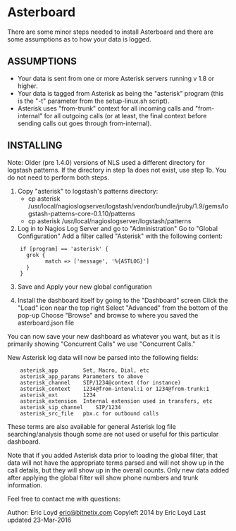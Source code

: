 # Asterboard
There are some minor steps needed to install Asterboard and there are
some assumptions as to how your data is logged.

## ASSUMPTIONS

* Your data is sent from one or more Asterisk servers running v 1.8 or higher.
* Your data is tagged from Asterisk as being the "asterisk" program (this is
	the "-t" parameter from the setup-linux.sh script).
* Asterisk uses "from-trunk" context for all incoming calls and "from-internal"
	for all outgoing calls (or at least, the final context before sending
	calls out goes through from-internal).


## INSTALLING

Note: Older (pre 1.4.0) versions of NLS used a different directory for logstash
patterns.  If the directory in step 1a does not exist, use step 1b.  You do not
need to perform both steps.

1. Copy "asterisk" to logstash's patterns directory:
   - cp asterisk /usr/local/nagioslogserver/logstash/vendor/bundle/jruby/1.9/gems/logstash-patterns-core-0.1.10/patterns
   - cp asterisk /usr/local/nagioslogserver/logstash/patterns
2. Log in to Nagios Log Server and go to "Administration"
	Go to "Global Configuration"
	Add a filter called "Asterisk" with the following content:
```
	if [program] == 'asterisk' {
  	  grok {
    	    match => ['message', '%{ASTLOG}']
  	  }
	}
```
3. 	Save and Apply your new global configuration

3. Install the dashboard itself by going to the "Dashboard" screen
	Click the "Load" icon near the top right
	Select "Advanced" from the bottom of the pop-up
	Choose "Browse" and browse to where you saved the asterboard.json file

You can now save your new dashboard as whatever you want, but as it is primarily
showing "Concurrent Calls" we use "Concurrent Calls."

New Asterisk log data will now be parsed into the following fields:
```
	asterisk_app		Set, Macro, Dial, etc
	asterisk_app_params	Parameters to above
	asterisk_channel	SIP/1234@context (for instance)
	asterisk_context	1234@from-intenal:1 or 1234@from-trunk:1
	asterisk_ext		1234
	asterisk_extension	Internal extension used in transfers, etc
	asterisk_sip_channel	SIP/1234
	asterisk_src_file	pbx.c for outbound calls
```
These terms are also available for general Asterisk log file searching/analysis
though some are not used or useful for this particular dashboard.

Note that if you added Asterisk data prior to loading the global filter, that
data will not have the appropriate terms parsed and will not show up in the
call details, but they will show up in the overall counts.  Only new data added
after applying the global filter will show phone numbers and trunk information.

Feel free to contact me with questions:

Author: Eric Loyd <eric@bitnetix.com>
Copyleft 2014 by Eric Loyd
Last updated 23-Mar-2016
